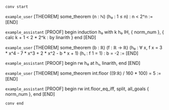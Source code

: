 `conv start`

`example_user`
[THEOREM] some_theorem
  (n : ℕ)
  (h₀ : 1 ≤ n) :
  n < 2^n :=
[END]

`example_assistant`
[PROOF]
begin
  induction h₀ with k h₀ IH,
  { norm_num },
  {
    calc k + 1 < 2 * 2^k : by linarith
  }
end
[END]

`example_user`
[THEOREM] some_theorem
  (b : ℝ)
  (f : ℝ → ℝ)
  (h₀ : ∀ x, f x = 3 * x^4 - 7 * x^3 + 2 * x^2 - b * x + 1)
  (h₁ : f 1 = 1) :
  b = -2 :=
[END]

`example_assistant`
[PROOF]
begin
  rw h₀ at h₁,
  linarith,
end
[END]

`example_user`
[THEOREM] some_theorem
  int.floor ((9:ℝ) / 160 * 100) = 5 :=
[END]

`example_assistant`
[PROOF]
begin
  rw int.floor_eq_iff,
  split,
  all_goals { norm_num },
end
[END]

`conv end`